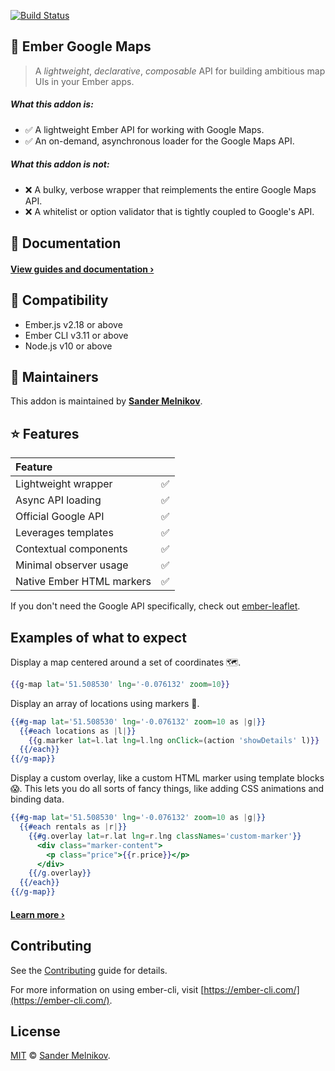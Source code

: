 [![Build Status](https://travis-ci.org/sandydoo/ember-google-maps.svg?branch=master)](https://travis-ci.org/sandydoo/ember-google-maps)

📍 Ember Google Maps
------------------------------------------------------------------------------

> A *lightweight*, *declarative*, *composable* API for building ambitious map UIs in your Ember apps.

##### What this addon *is*:

* ✅  A lightweight Ember API for working with Google Maps.
* ✅  An on-demand, asynchronous loader for the Google Maps API.

##### What this addon *is not*:

* ❌  A bulky, verbose wrapper that reimplements the entire Google Maps API.
* ❌  A whitelist or option validator that is tightly coupled to Google's API.

📎 Documentation
------------------------------------------------------------------------------

#### [View guides and documentation ›](https://ember-google-maps.sandydoo.me/)

🔗 Compatibility
------------------------------------------------------------------------------

* Ember.js v2.18 or above
* Ember CLI v3.11 or above
* Node.js v10 or above

👷‍ Maintainers
------------------------------------------------------------------------------

This addon is maintained by **[Sander Melnikov](https://github.com/sandydoo)**.

⭐ Features
------------------------------------------------------------------------------


| Feature                   |                   |
| :------------------------ | :---------------: |
| Lightweight wrapper       | ✅                |
| Async API loading         | ✅                |
| Official Google API       | ✅                |
| Leverages templates       | ✅                |
| Contextual components     | ✅                |
| Minimal observer usage    | ✅                |
| Native Ember HTML markers | ✅                |

If you don't need the Google API specifically, check out [ember-leaflet](https://github.com/miguelcobain/ember-leaflet).

Examples of what to expect
------------------------------------------------------------------------------

Display a map centered around a set of coordinates 🗺.

```handlebars
{{g-map lat='51.508530' lng='-0.076132' zoom=10}}
```

Display an array of locations using markers 📍.

```handlebars
{{#g-map lat='51.508530' lng='-0.076132' zoom=10 as |g|}}
  {{#each locations as |l|}}
    {{g.marker lat=l.lat lng=l.lng onClick=(action 'showDetails' l)}}
  {{/each}}
{{/g-map}}
```

Display a custom overlay, like a custom HTML marker using template blocks 😱.
This lets you do all sorts of fancy things, like adding CSS animations and binding data.

```handlebars
{{#g-map lat='51.508530' lng='-0.076132' zoom=10 as |g|}}
  {{#each rentals as |r|}}
    {{#g.overlay lat=r.lat lng=r.lng classNames='custom-marker'}}
      <div class="marker-content">
        <p class="price">{{r.price}}</p>
      </div>
    {{/g.overlay}}
  {{/each}}
{{/g-map}}
```

#### [Learn more ›](https://ember-google-maps.sandydoo.me/)

Contributing
------------------------------------------------------------------------------

See the [Contributing](CONTRIBUTING.md) guide for details.

For more information on using ember-cli, visit [https://ember-cli.com/](https://ember-cli.com/).

License
------------------------------------------------------------------------------

[MIT](https://github.com/sandydoo/ember-google-maps/blob/master/LICENSE.md) © [Sander Melnikov](https://github.com/sandydoo).
